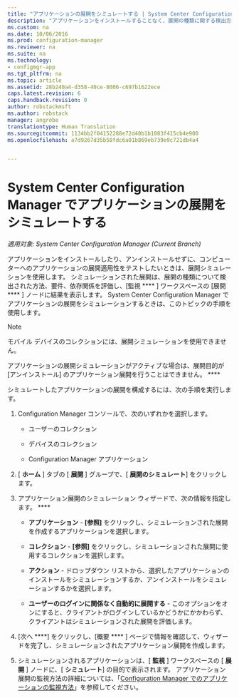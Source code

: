 ```yaml
---
title: "アプリケーションの展開をシミュレートする | System Center Configuration Manager"
description: "アプリケーションをインストールすることなく、展開の種類に関する検出方法、要件、および依存関係を評価します。"
ms.custom: na
ms.date: 10/06/2016
ms.prod: configuration-manager
ms.reviewer: na
ms.suite: na
ms.technology:
- configmgr-app
ms.tgt_pltfrm: na
ms.topic: article
ms.assetid: 28b240a4-d358-40ce-8006-c697b1622ece
caps.latest.revision: 6
caps.handback.revision: 0
author: robstackmsft
ms.author: robstack
manager: angrobe
translationtype: Human Translation
ms.sourcegitcommit: 1134bb2f04152288e72d40b1b1083f415cb4e900
ms.openlocfilehash: a7d9267d35b58fdc6a01b869eb739e9c721db4a4


---
```

# <a name="simulate-application-deployments-with-system-center-configuration-manager"></a>System Center Configuration Manager でアプリケーションの展開をシミュレートする

*適用対象: System Center Configuration Manager (Current Branch)*

アプリケーションをインストールしたり、アンインストールせずに、コンピューターへのアプリケーションの展開適用性をテストしたいときは、展開シミュレーションを使用します。 シミュレーションされた展開は、展開の種類について検出された方法、要件、依存関係を評価し、[監視 **** ] ワークスペースの [展開 **** ] ノードに結果を表示します。 System Center Configuration Manager でアプリケーションの展開をシミュレーションするときは、このトピックの手順を使用します。  

> [!NOTE]  
>  モバイル デバイスのコレクションには、展開シミュレーションを使用できません。  
>   
>  アプリケーションの展開シミュレーションがアクティブな場合は、展開目的が [アンインストール] のアプリケーション展開を行うことはできません。 ****  
  
シミュレートしたアプリケーションの展開を構成するには、次の手順を実行します。
  
1.  Configuration Manager コンソールで、次のいずれかを選択します。  

    -   ユーザーのコレクション  

    -   デバイスのコレクション  

    -   Configuration Manager アプリケーション  

2.  [ **ホーム** ] タブの [ **展開** ] グループで、[ **展開のシミュレート**] をクリックします。  

3.  アプリケーション展開のシミュレーション ウィザードで、次の情報を指定します。 ****  

    -   **アプリケーション** - **[参照]** をクリックし、シミュレーションされた展開を作成するアプリケーションを選択します。  

    -   **コレクション** - **[参照]** をクリックし、シミュレーションされた展開に使用するコレクションを選択します。  

    -   **アクション** - ドロップダウン リストから、選択したアプリケーションのインストールをシミュレーションするか、アンインストールをシミュレーションするかを選択します。  

    -   **ユーザーのログインに関係なく自動的に展開する** - このオプションをオンにすると、クライアントがログインしているかどうかにかかわらず、クライアントはシミュレーションされた展開を評価します。  

4.  [次へ ****] をクリックし、[概要 **** ] ページで情報を確認して、ウィザードを完了し、シミュレーションされたアプリケーション展開を作成します。  

5.  シミュレーションされるアプリケーションは、[ **監視** ] ワークスペースの [ **展開** ] ノードに、[ **シミュレート**] の目的で表示されます。 アプリケーション展開の監視方法の詳細については、「[Configuration Manager でのアプリケーションの監視方法](../../apps/deploy-use/monitor-applications-from-the-console.md)」を参照してください。  



<!--HONumber=Nov16_HO1-->


